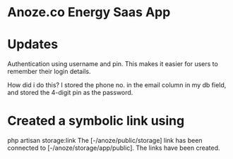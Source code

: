 # Anoze.co Energy Saas App

# Updates

Authentication using username and pin.
This makes it easier for users to remember their login details.

How did i do this?
I stored the phone no. in the email column in my db field, and stored the 4-digit pin as the password.


# Created a symbolic link using 
php artisan storage:link
The [-/anoze/public/storage] link has been connected to [-/anoze/storage/app/public].
The links have been created.


<!--
          _____ _           __      _                  _         _                    _                         _
         |_   _| |_  ___   / _|_  _| |_ _  _ _ _ ___  | |__  ___| |___ _ _  __ _ ___ | |_ ___   __ _ _ ___ __ _| |_ ___ _ _ ___
           | | | ' \/ -_) |  _| || |  _| || | '_/ -_) | '_ \/ -_) / _ \ ' \/ _` (_-< |  _/ _ \ / _| '_/ -_) _` |  _/ _ \ '_(_-<_
           |_| |_||_\___| |_|  \_,_|\__|\_,_|_| \___| |_.__/\___|_\___/_||_\__, /__/  \__\___/ \__|_| \___\__,_|\__\___/_| /__(_)
                                                                           |___/
         -->


<!--
        .-"""-.
        / .===. \
        \/ 6 6 \/
        ( \___/ )
        _________ooo__\_____/_____________
        / \
        | Bad Guy! |
        | Hey Chieeeef, thanks for looking |
        | behind the scenes. We're looking |
        | for people like you. |
        | https://careers.nukulture.com |
        \______________________ooo_________/
        | | |
        |_ | _|
        | | |
        |__|__|
        /-'Y'-\
        (__/ \__)
        -->
